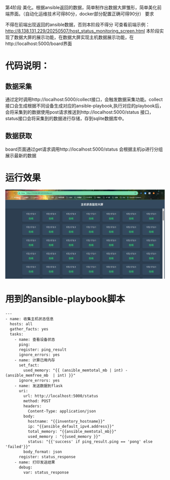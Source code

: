 第4阶段
美化。根据ansible返回的数据，简单制作出数据大屏雏形，简单美化前端界面。（自动化运维技术可得80分，docker部分配置正确可得90分）
要求

不得在前端出现返回的ansible数据，否则本阶段不得分
可查看前端示例：http://8.138.131.229/20250507/host_status_monitoring_screen.html
本阶段实现了数据大屏的展示功能，在数据大屏实现主机数据展示功能，在http://localhost:5000/board界面
# 代码说明：
## 数据采集
通过定时调用http://localhost:5000/collect接口，会触发数据采集功能。collect接口会生成根据不同设备生成对应的ansible-playbook,执行对应的playbook后，会将采集到的数据使用post请求推送到http://localhost:5000/status 接口，status接口会将采集到的数据进行存储，存到sqlite数据库中。

## 数据获取
board页面通过get请求调用http://localhost:5000/status 会根据主机ip进行分组展示最新的数据

# 运行效果
![运行效果](images/1.png)
# 用到的ansible-playbook脚本

```
---
- name: 收集主机状态信息
  hosts: all
  gather_facts: yes
  tasks:
    - name: 查看设备状态
      ping:
      register: ping_result
      ignore_errors: yes
    - name: 计算已用内存
      set_fact:
        used_memory: "{{ (ansible_memtotal_mb | int) - (ansible_memfree_mb  | int) }}"
      ignore_errors: yes
    - name: 发送数据到flask
      uri:
        url: http://localhost:5000/status
        method: POST
        headers:
          Content-Type: application/json
        body:
          hostname: "{{inventory_hostname}}"
          ip: "{{ansible_default_ipv4.address}}"
          total_memory: "{{ansible_memtotal_mb}}"
          used_memory : "{{used_memory }}"
          status: "{{'success' if ping_result.ping == 'pong' else 'failed'}}"
        body_format: json
      register: status_response
    - name: 打印发送结果
      debug:
        var: status_response
```